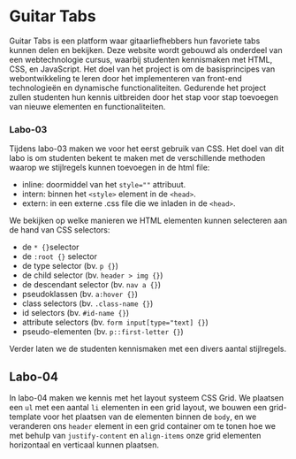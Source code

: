# Guitar Tabs

Guitar Tabs is een platform waar gitaarliefhebbers hun favoriete tabs kunnen delen en bekijken. Deze website wordt gebouwd als onderdeel van een webtechnologie cursus, waarbij studenten kennismaken met HTML, CSS, en JavaScript. Het doel van het project is om de basisprincipes van webontwikkeling te leren door het implementeren van front-end technologieën en dynamische functionaliteiten. Gedurende het project zullen studenten hun kennis uitbreiden door het stap voor stap toevoegen van nieuwe elementen en functionaliteiten.

### Labo-03

Tijdens labo-03 maken we voor het eerst gebruik van CSS. Het doel van dit labo is om studenten bekent te maken met de verschillende methoden waarop we stijlregels kunnen toevoegen in de html file:
- inline: doormiddel van het `style=""` attribuut.
- intern: binnen het `<style>` element in de `<head>`.
- extern: in een externe .css file die we inladen in de `<head>`.

We bekijken op welke manieren we HTML elementen kunnen selecteren aan de hand van CSS selectors:
- de `* {}`selector
- de `:root {}` selector
- de type selector (bv. `p {}`)
- de child selector (bv. `header > img {}`)
- de descendant selector (bv. `nav a {}`)
- pseudoklassen (bv. `a:hover {}`)
- class selectors (bv. `.class-name {}`)
- id selectors (bv. `#id-name {}`)
- attribute selectors (bv. `form input[type="text] {}`)
- pseudo-elementen (bv. `p::first-letter {}`)

Verder laten we de studenten kennismaken met een divers aantal stijlregels.

## Labo-04

In labo-04 maken we kennis met het layout systeem CSS Grid. We plaatsen een `ul` met een aantal `li` elementen in een grid layout, we bouwen een grid-template voor het plaatsen van de elementen binnen de `body`, en we veranderen ons `header` element in een grid container om te tonen hoe we met behulp van `justify-content` en `align-items` onze grid elementen horizontaal en verticaal kunnen plaatsen.